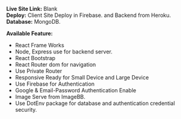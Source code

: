 <b>Live Site Link:</b> Blank 
</br> 
<b>Deploy:</b> Client Site Deploy in Firebase. and Backend from Heroku.
<b>Database:</b> MongoDB.

<b>Available Feature:</b>
<ul>
    <li> React Frame Works</li>
    <li> Node, Express use for backend server.</li>
    <li> React Bootstrap</li>
    <li> React Router dom for navigation</li>
    <li> Use Private Router</li>
    <li> Responsive Ready for Small Device and Large Device</li>
    <li> Use Firebase for Authentication</li>
    <li> Google & Email-Password Authentication Enable</li>
    <li> Image Serve from ImageBB.</li>
    <li> Use DotEnv package for database and authentication credential security.</li>
</ul>